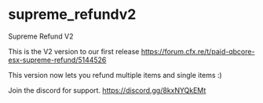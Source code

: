 # supreme_refundv2
Supreme Refund V2

This is the V2 version to our first release https://forum.cfx.re/t/paid-qbcore-esx-supreme-refund/5144526

This version now lets you refund multiple items and single items :)

Join the discord for support.
https://discord.gg/8kxNYQkEMt
